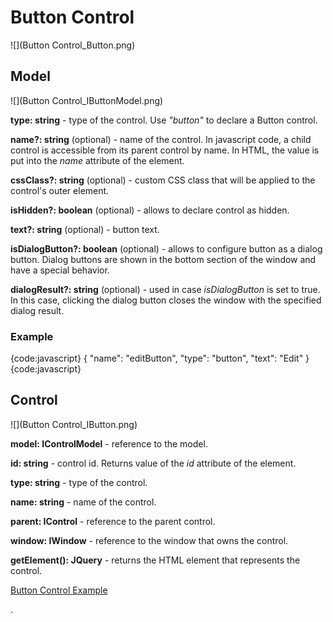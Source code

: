 # Button Control

![](Button Control_Button.png)

## Model

![](Button Control_IButtonModel.png)

**type: string** - type of the control. Use _"button"_ to declare a Button control.

**name?: string** (optional) - name of the control. In javascript code, a child control is accessible from its parent control by name. In HTML, the value is put into the _name_ attribute of the element.

**cssClass?: string** (optional) - custom CSS class that will be applied to the control's outer element.

**isHidden?: boolean** (optional) - allows to declare control as hidden.

**text?: string** (optional) - button text.

**isDialogButton?: boolean** (optional) - allows to configure button as a dialog button. Dialog buttons are shown in the bottom section of the window and have a special behavior.

**dialogResult?: string** (optional) - used in case _isDialogButton_ is set to true. In this case, clicking the dialog button closes the window with the specified dialog result.

### Example

{code:javascript}
{
	"name": "editButton",
	"type": "button",
	"text": "Edit"
}
{code:javascript}

## Control

![](Button Control_IButton.png)

**model: IControlModel** - reference to the model.

**id: string** - control id. Returns value of the _id_ attribute of the element.

**type: string** - type of the control.

**name: string** - name of the control.

**parent: IControl** - reference to the parent control.

**window: IWindow** - reference to the window that owns the control.

**getElement(): JQuery** - returns the HTML element that represents the control.

[Button Control Example](Button-Control-Example)


.